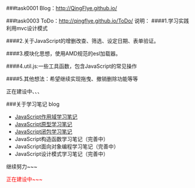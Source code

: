 ###task0001 Blog：http://QingFlye.github.io/

###task0003 ToDo：http://qingflye.github.io/ToDo/
说明：
####1.学习实践利用mvc设计模式

####2.关于JavaScript的增删改查、筛选、设定日期、表单验证。

####3.模块化思想，使用AMD规范的esl加载器。

####4.util.js:一些工具函数，包含JavaScript的常见操作

####5.其他想法：希望继续实现拖曳、撤销删除功能等等

正在建设中、、、

###关于学习笔记 blog

* [JavaScript作用域学习笔记](http://www.cnblogs.com/QingFlye/p/4480166.html)
* [JavaScript原型学习笔记](http://www.cnblogs.com/QingFlye/p/4480925.html)
* [JavaScript闭包学习笔记](http://www.cnblogs.com/QingFlye/p/4480952.html)
* JavaScript构造函数学习笔记（完善中）
* JavaScript面向对象编程学习笔记（完善中）
* JavaScript设计模式学习笔记（完善中）


继续努力~~~

<p style="color:red">正在建设中~~~</a>



